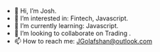- 👋 Hi, I’m Josh.
- 👀 I’m interested in: Fintech, Javascript.
- 🌱 I’m currently learning: Javascript.
- 💞️ I’m looking to collaborate on Trading .
- 📫 How to reach me: JGolafshan@outlook.com

<!---
JGolafshan/JGolafshan is a ✨ special ✨ repository because its `README.md` (this file) appears on your GitHub profile.
You can click the Preview link to take a look at your changes.
--->
